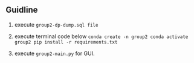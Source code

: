 ## Guidline



1. execute `group2-dp-dump.sql file`

2. execute terminal code below
    `conda create -n group2
    conda activate group2
    pip install -r requirements.txt`

2. execute `group2-main.py` for GUI.
